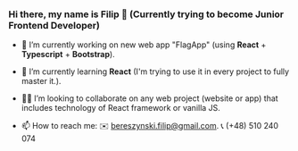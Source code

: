 ### Hi there, my name is Filip 👋 (Currently trying to become Junior Frontend Developer)


 - 🔭 I’m currently working on new web app "FlagApp" (using **React** + **Typescript** + **Bootstrap**).

- 🌱 I’m currently learning **React** (I'm trying to use it in every project to fully master it.).

- 🙋‍♂️ I’m looking to collaborate on any web project (website or app) that includes technology of React framework or vanilla JS.

- 📫 How to reach me:
      ✉️ bereszynski.filip@gmail.com.
      📞 (+48) 510 240 074
